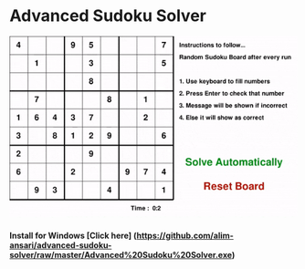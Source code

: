 # Advanced Sudoku Solver

![Output of program](https://github.com/alim-ansari/advanced-sudoku-solver/blob/master/advanced-sudoku-solver-output.gif)

#### Install for Windows [Click here] (https://github.com/alim-ansari/advanced-sudoku-solver/raw/master/Advanced%20Sudoku%20Solver.exe)

